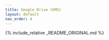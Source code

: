 ```yaml
---
title: Google Drive (GMS)
layout: default
nav_order: 4
---
```


{% include_relative _README_ORIGINAL.md %}
